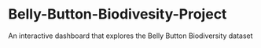 # Belly-Button-Biodivesity-Project
An interactive dashboard that explores the Belly Button Biodiversity dataset
